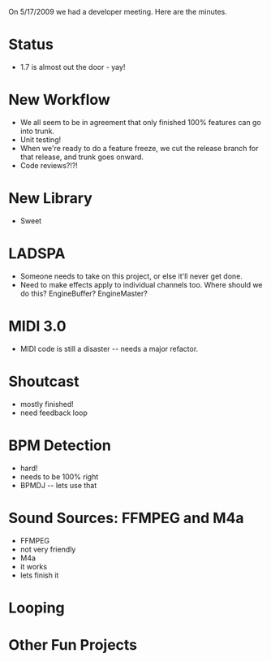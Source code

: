 On 5/17/2009 we had a developer meeting. Here are the minutes.

# Status

  - 1.7 is almost out the door - yay\!

# New Workflow

  - We all seem to be in agreement that only finished 100% features can
    go into trunk.
  - Unit testing\!
  - When we're ready to do a feature freeze, we cut the release branch
    for that release, and trunk goes onward.
  - Code reviews?\!?\!

# New Library

  - Sweet

# LADSPA

  - Someone needs to take on this project, or else it'll never get done.
  - Need to make effects apply to individual channels too. Where should
    we do this? EngineBuffer? EngineMaster?

# MIDI 3.0

  - MIDI code is still a disaster -- needs a major refactor. 

# Shoutcast

  - mostly finished\!
  - need feedback loop

# BPM Detection

  - hard\! 
  - needs to be 100% right
  - BPMDJ -- lets use that

# Sound Sources: FFMPEG and M4a

  - FFMPEG 
  - not very friendly
  - M4a 
  - it works
  - lets finish it

# Looping

# Other Fun Projects
